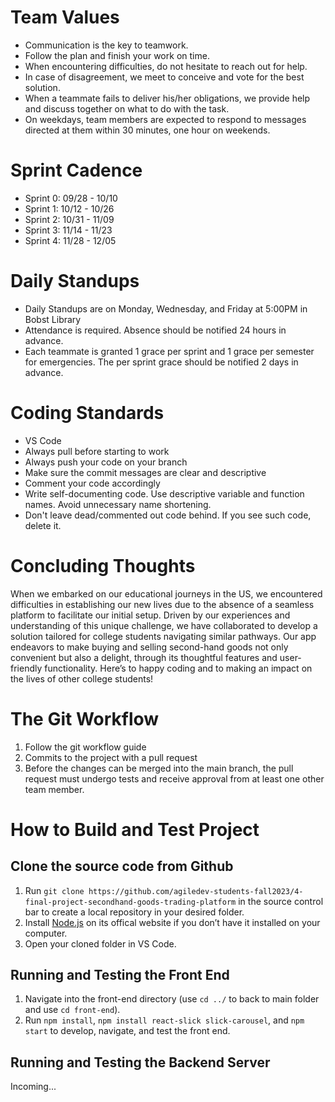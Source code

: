 # Team Values

- Communication is the key to teamwork.
- Follow the plan and finish your work on time.
- When encountering difficulties, do not hesitate to reach out for help.
- In case of disagreement, we meet to conceive and vote for the best solution.
- When a teammate fails to deliver his/her obligations, we provide help and discuss together on what to do with the task.
- On weekdays, team members are expected to respond to messages directed at them within 30 minutes, one hour on weekends.


# Sprint Cadence

- Sprint 0: 09/28 - 10/10
- Sprint 1: 10/12 - 10/26
- Sprint 2: 10/31 - 11/09
- Sprint 3: 11/14 - 11/23
- Sprint 4: 11/28 - 12/05


# Daily Standups

- Daily Standups are on Monday, Wednesday, and Friday at 5:00PM in Bobst Library
- Attendance is required. Absence should be notified 24 hours in advance.
- Each teammate is granted 1 grace per sprint and 1 grace per semester for emergencies. The per sprint grace should be notified 2 days in advance.


# Coding Standards

- VS Code
- Always pull before starting to work 
- Always push your code on your branch
- Make sure the commit messages are clear and descriptive
- Comment your code accordingly
- Write self-documenting code. Use descriptive variable and function names. Avoid unnecessary name shortening.
- Don't leave dead/commented out code behind. If you see such code, delete it.

# Concluding Thoughts

When we embarked on our educational journeys in the US, we encountered difficulties in establishing our new lives due to the absence of a seamless platform to facilitate our initial setup. Driven by our experiences and understanding of this unique challenge, we have collaborated to develop a solution tailored for college students navigating similar pathways. Our app endeavors to make buying and selling second-hand goods not only convenient but also a delight, through its thoughtful features and user-friendly functionality. Here’s to happy coding and to making an impact on the lives of other college students!


# The Git Workflow

1. Follow the git workflow guide
2. Commits to the project with a pull request
3. Before the changes can be merged into the main branch, the pull request must undergo tests and receive approval from at least one other team member.


# How to Build and Test Project

## Clone the source code from Github

1. Run ``git clone https://github.com/agiledev-students-fall2023/4-final-project-secondhand-goods-trading-platform`` in the source control bar to create a local repository in your desired folder.
1. Install [Node.js](https://nodejs.org/en) on its offical website if you don’t have it installed on your computer.
1. Open your cloned folder in VS Code.

## Running and Testing the Front End

1. Navigate into the front-end directory (use ``cd ../`` to back to main folder and use ``cd front-end``).
1. Run ``npm install``, ``npm install react-slick slick-carousel``, and ``npm start`` to develop, navigate, and test the front end.

## Running and Testing the Backend Server

Incoming...